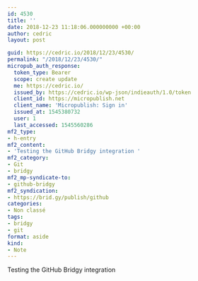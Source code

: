 ```yaml
---
id: 4530
title: ''
date: 2018-12-23 11:18:06.000000000 +00:00
author: cedric
layout: post

guid: https://cedric.io/2018/12/23/4530/
permalink: "/2018/12/23/4530/"
micropub_auth_response:
  token_type: Bearer
  scope: create update
  me: https://cedric.io/
  issued_by: https://cedric.io/wp-json/indieauth/1.0/token
  client_id: https://micropublish.net
  client_name: 'Micropublish: Sign in'
  issued_at: 1545380732
  user: 1
  last_accessed: 1545560286
mf2_type:
- h-entry
mf2_content:
- 'Testing the GitHub Bridgy integration '
mf2_category:
- Git
- bridgy
mf2_mp-syndicate-to:
- github-bridgy
mf2_syndication:
- https://brid.gy/publish/github
categories:
- Non classé
tags:
- bridgy
- git
format: aside
kind:
- Note
---
```

Testing the GitHub Bridgy integration
